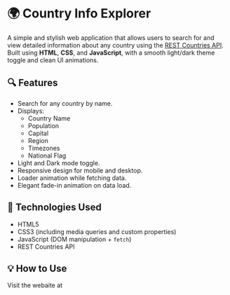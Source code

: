 # 🌍 Country Info Explorer

A simple and stylish web application that allows users to search for and view detailed information about any country using the [REST Countries API](https://restcountries.com/). Built using **HTML**, **CSS**, and **JavaScript**, with a smooth light/dark theme toggle and clean UI animations.

## 🔍 Features

- Search for any country by name.
- Displays:
  - Country Name
  - Population
  - Capital
  - Region
  - Timezones
  - National Flag
- Light and Dark mode toggle.
- Responsive design for mobile and desktop.
- Loader animation while fetching data.
- Elegant fade-in animation on data load.

## 🚀 Technologies Used

- HTML5
- CSS3 (including media queries and custom properties)
- JavaScript (DOM manipulation + `fetch`)
- REST Countries API

## 💡 How to Use

Visit the webaite at 